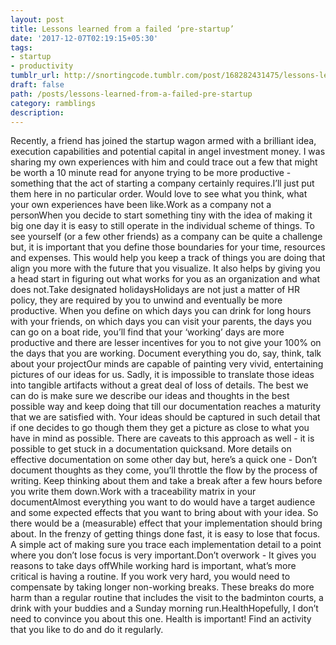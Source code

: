 ```yaml
---
layout: post
title: Lessons learned from a failed ‘pre-startup’
date: '2017-12-07T02:19:15+05:30'
tags:
- startup
- productivity
tumblr_url: http://snortingcode.tumblr.com/post/168282431475/lessons-learned-from-a-failed-pre-startup
draft: false
path: /posts/lessons-learned-from-a-failed-pre-startup
category: ramblings
description:
---
```

Recently, a friend has joined the startup wagon armed with a brilliant idea, execution capabilities and potential capital in angel investment money. I was sharing my own experiences with him and could trace out a few that might be worth a 10 minute read for anyone trying to be more productive - something that the act of starting a company certainly requires.I’ll just put them here in no particular order. Would love to see what you think, what your own experiences have been like.Work as a company not a personWhen you decide to start something tiny with the idea of making it big one day it is easy to still operate in the individual scheme of things. To see yourself (or a few other friends) as a company can be quite a challenge but, it is important that you define those boundaries for your time, resources and expenses. This would help you keep a track of things you are doing that align you more with the future that you visualize. It also helps by giving you a head start in figuring out what works for you as an organization and what does not.Take designated holidaysHolidays are not just a matter of HR policy, they are required by you to unwind and eventually be more productive. When you define on which days you can drink for long hours with your friends, on which days you can visit your parents, the days you can go on a boat ride, you’ll find that your ‘working’ days are more productive and there are lesser incentives for you to not give your 100% on the days that you are working. Document everything you do, say, think, talk about your projectOur minds are capable of painting very vivid, entertaining pictures of our ideas for us. Sadly, it is impossible to translate those ideas into tangible artifacts without a great deal of loss of details. The best we can do is make sure we describe our ideas and thoughts in the best possible way and keep doing that till our documentation reaches a maturity that we are satisfied with. Your ideas should be captured in such detail that if one decides to go though them they get a picture as close to what you have in mind as possible. There are caveats to this approach as well - it is possible to get stuck in a documentation quicksand. More details on effective documentation on some other day but, here’s a quick one - Don’t document thoughts as they come, you’ll throttle the flow by the 
process of writing. Keep thinking about them and take a break after a 
few hours before you write them down.Work with a traceability matrix in your documentAlmost everything you want to do would have a target audience and some expected effects that you want to bring about with your idea. So there would be a (measurable) effect that your implementation should bring about. In the frenzy of getting things done fast, it is easy to lose that focus. A simple act of making sure you trace each implementation detail to a point where you don’t lose focus is very important.Don’t overwork - It gives you reasons to take days offWhile working hard is important, what’s more critical is having a routine. If you work very hard, you would need to compensate by taking longer non-working breaks. These breaks do more harm than a regular routine that includes the visit to the badminton courts, a drink with your buddies and a Sunday morning run.HealthHopefully, I don’t need to convince you about this one. Health is important! Find an activity that you like to do and do it regularly.
